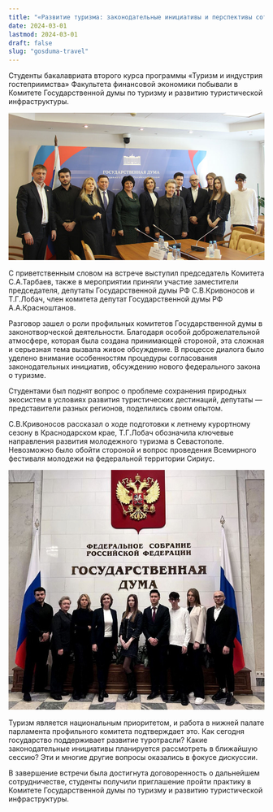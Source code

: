 ```yaml
---
title: "«Развитие туризма: законодательные инициативы и перспективы сотрудничества. Студенты — будущее отрасли»"
date: 2024-03-01
lastmod: 2024-03-01
draft: false
slug: "gosduma-travel"
---
```


Студенты бакалавриата второго курса программы «Туризм и индустрия гостеприимства» Факультета финансовой экономики побывали в Комитете Государственной думы по туризму и развитию туристической инфраструктуры.

![](gosduma-travel1.jpg)

С приветственным словом на встрече выступил председатель Комитета С.А.Тарбаев, также в мероприятии приняли участие заместители председателя, депутаты Государственной думы РФ С.В.Кривоносов и Т.Г.Лобач, член комитета депутат Государственной думы РФ А.А.Красноштанов.

Разговор зашел о роли профильных комитетов Государственной думы в законотворческой деятельности. Благодаря особой доброжелательной атмосфере, которая была создана принимающей стороной, эта сложная и серьезная тема вызвала живое обсуждение. В процессе диалога было уделено внимание особенностям процедуры согласования законодательных инициатив, обсуждению нового федерального закона о туризме.

Студентами был поднят вопрос о проблеме сохранения природных экосистем в условиях развития туристических дестинаций, депутаты — представители разных регионов, поделились своим опытом.

С.В.Кривоносов рассказал о ходе подготовки к летнему курортному сезону в Краснодарском крае, Т.Г.Лобач обозначила ключевые направления развития молодежного туризма в Севастополе. Невозможно было обойти стороной и вопрос проведения Всемирного фестиваля молодежи на федеральной территории Сириус.

![](gosduma-travel2.jpg)

Туризм является национальным приоритетом, и работа в нижней палате парламента профильного комитета подтверждает это. Как сегодня государство поддерживает развитие туротрасли? Какие законодательные инициативы планируется рассмотреть в ближайшую сессию? Эти и многие другие вопросы оказались в фокусе дискуссии.

В завершение встречи была достигнута договоренность о дальнейшем сотрудничестве, студенты получили приглашение пройти практику в Комитете Государственной думы по туризму и развитию туристической инфраструктуры.
